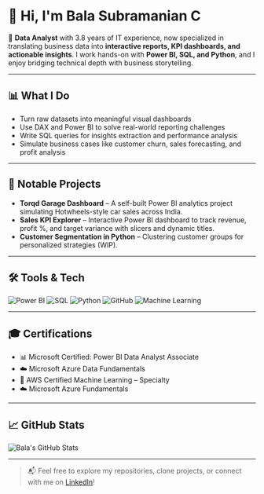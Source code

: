 # 👋 Hi, I'm **Bala Subramanian C**

🎯 **Data Analyst** with 3.8 years of IT experience, now specialized in translating business data into **interactive reports, KPI dashboards, and actionable insights**. I work hands-on with **Power BI, SQL, and Python**, and I enjoy bridging technical depth with business storytelling.

---

## 📊 What I Do
- Turn raw datasets into meaningful visual dashboards
- Use DAX and Power BI to solve real-world reporting challenges
- Write SQL queries for insights extraction and performance analysis
- Simulate business cases like customer churn, sales forecasting, and profit analysis

---

## 💼 Notable Projects
- **Torqd Garage Dashboard** – A self-built Power BI analytics project simulating Hotwheels-style car sales across India.  
- **Sales KPI Explorer** – Interactive Power BI dashboard to track revenue, profit %, and target variance with slicers and dynamic titles.  
- **Customer Segmentation in Python** – Clustering customer groups for personalized strategies (WIP).

---

## 🛠️ Tools & Tech
![Power BI](https://img.shields.io/badge/PowerBI-F2C811?style=flat&logo=Power%20BI&logoColor=black)
![SQL](https://img.shields.io/badge/SQL-4479A1?style=flat&logo=postgresql&logoColor=white)
![Python](https://img.shields.io/badge/Python-3776AB?style=flat&logo=python&logoColor=white)
![GitHub](https://img.shields.io/badge/GitHub-181717?style=flat&logo=github&logoColor=white)
![Machine Learning](https://img.shields.io/badge/Machine%20Learning-009688?style=flat&logo=scikit-learn&logoColor=white)

---

## 🎓 Certifications
- 📊 Microsoft Certified: Power BI Data Analyst Associate  
- ☁️ Microsoft Azure Data Fundamentals  
- 🤖 AWS Certified Machine Learning – Specialty  
- ☁️ Microsoft Azure Fundamentals  

---

## 📈 GitHub Stats
![Bala's GitHub Stats](https://github-readme-stats.vercel.app/api?username=Bala-ms-c&show_icons=true&theme=radical&cache_seconds=1800)

---

> 📬 Feel free to explore my repositories, clone projects, or connect with me on [LinkedIn](https://www.linkedin.com/in/bala-subramanian-c-0359a1188/)!

